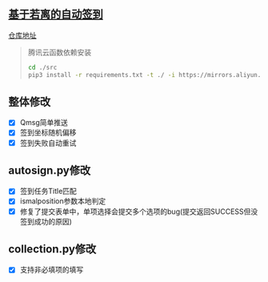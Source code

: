 ## [基于若离的自动签到](https://github.com/ZimoLoveShuang/auto-submit/tree/ruoli)

[仓库地址](https://github.com/IceTiki/ruoli-sign-optimization)

> 腾讯云函数依赖安装
>
> ```bash
> cd ./src
> pip3 install -r requirements.txt -t ./ -i https://mirrors.aliyun.com/pypi/simple
> ```

## 整体修改

- [x] Qmsg简单推送
- [x] 签到坐标随机偏移
- [x] 签到失败自动重试

## autosign.py修改

- [x] 签到任务Title匹配
- [x] ismalposition参数本地判定
- [x] 修复了提交表单中，单项选择会提交多个选项的bug(提交返回SUCCESS但没签到成功的原因)

## collection.py修改

- [x] 支持非必填项的填写
